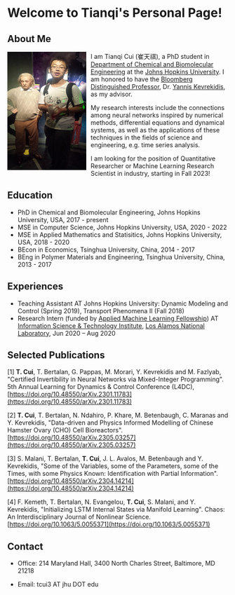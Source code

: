

# Welcome to Tianqi's Personal Page!

## About Me

<img align="left" src="ctq.jpg" width="180" height="270" style="float:left; padding-right:10px">

I am Tianqi Cui (崔天祺), a PhD student in [Department of Chemical and Biomolecular Engineering](https://engineering.jhu.edu/chembe/) at the [Johns Hopkins University](https://www.jhu.edu/). I am honored to have the [Bloomberg Distinguished Professor](https://research.jhu.edu/bloomberg-distinguished-professorships/), Dr. [Yannis Kevrekidis](https://engineering.jhu.edu/faculty/ioannis-kevrekidis/), as my advisor. 

My research interests include the connections among neural networks inspired by numerical methods, differential equations and dynamical systems, as well as the applications of these techniques in the fields of science and engineering, e.g. time series analysis.

I am looking for the position of Quantitative Researcher or Machine Learning Research Scientist in industry, starting in Fall 2023!

## Education

- PhD in Chemical and Biomolecular Engineering, Johns Hopkins University, USA, 2017 - present
- MSE in Computer Science, Johns Hopkins University, USA, 2020 - 2022
- MSE in Applied Mathematics and Statisitics, Johns Hopkins University, USA, 2018 - 2020
- BEcon in Economics, Tsinghua University, China, 2014 - 2017
- BEng in Polymer Materials and Engineering, Tsinghua University, China, 2013 - 2017

## Experiences

- Teaching Assistant AT Johns Hopkins University: Dynamic Modeling and Control (Spring 2019), Transport Phenomena II (Fall 2018)
- Research Intern (funded by [Applied Machine Learning Fellowship](https://www.lanl.gov/projects/national-security-education-center/information-science-technology/summer-schools/applied-machine-learning/index.php)) AT [Information Science & Technology Institute](https://www.lanl.gov/projects/national-security-education-center/information-science-technology/index.php), [Los Alamos National Laboratory](https://www.lanl.gov), Jun 2020 – Aug 2020

## Selected Publications

[1]	**T. Cui**, T. Bertalan, G. Pappas, M. Morari, Y. Kevrekidis and M. Fazlyab, "Certified Invertibility in Neural Networks via Mixed-Integer Programming". 5th Annual Learning for Dynamics & Control Conference (L4DC), [https://doi.org/10.48550/arXiv.2301.11783](https://doi.org/10.48550/arXiv.2301.11783)

[2]	**T. Cui**, T. Bertalan, N. Ndahiro, P. Khare, M. Betenbaugh, C. Maranas and Y. Kevrekidis, "Data-driven and Physics Informed Modelling of Chinese Hamster Ovary (CHO) Cell Bioreactors". [https://doi.org/10.48550/arXiv.2305.03257](https://doi.org/10.48550/arXiv.2305.03257)

[3]	S. Malani, T. Bertalan, **T. Cui**, J. L. Avalos, M. Betenbaugh and Y. Kevrekidis, "Some of the Variables, some of the Parameters, some of the Times, with some Physics Known: Identification with Partial Information". [https://doi.org/10.48550/arXiv.2304.14214](https://doi.org/10.48550/arXiv.2304.14214)

[4]	F. Kemeth, T. Bertalan, N. Evangelou, **T. Cui**, S. Malani, and Y. Kevrekidis, "Initializing LSTM Internal States via Manifold Learning". Chaos: An Interdisciplinary Journal of Nonlinear Science. [https://doi.org/10.1063/5.0055371](https://doi.org/10.1063/5.0055371)

## Contact
- Office: 214 Maryland Hall, 3400 North Charles Street, Baltimore, MD 21218

- Email: tcui3 AT jhu DOT edu

<!-- 1. Numbered
2. List

**Bold** and _Italic_ and `Code` text

and !
``` -->


